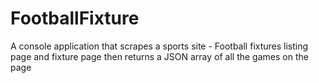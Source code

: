 # FootballFixture
A console application that scrapes a sports site - Football fixtures listing page and fixture page then returns a JSON array of all the games on the page
